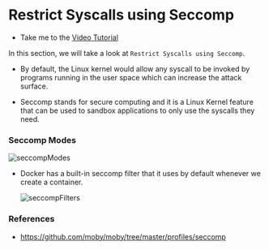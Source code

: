 # Restrict Syscalls using Seccomp

  - Take me to the [Video Tutorial](https://kodekloud.com/topic/restrict-syscalls-using-seccomp/)

In this section, we will take a look at `Restrict Syscalls using Seccomp`.

  - By default, the Linux kernel would allow any syscall to be invoked by programs running in the user space which can increase the attack surface.

  - Seccomp stands for secure computing and it is a Linux Kernel feature that can be used to sandbox applications to only use the syscalls they need.


### Seccomp Modes

![seccompModes](../../images/seccompModes.png)


- Docker has a built-in seccomp filter that it uses by default whenever we create a container.

  ![seccompFilters](../../images/seccompFilters.png)



### References

- https://github.com/moby/moby/tree/master/profiles/seccomp
